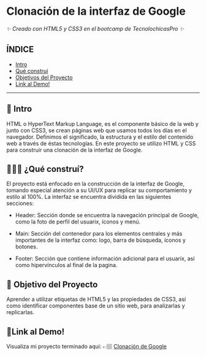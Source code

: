 # Clonación de la interfaz de Google 
###### ✨ Creado con HTML5 y CSS3 en el bootcamp de TecnolochicasPro ✨

## ÍNDICE
* [Intro](https://github.com/SkyDan231/Google-Clone-/edit/main/README.md#-intro)
* [Qué construí](https://github.com/SkyDan231/Google-Clone-/edit/main/README.md#%EF%B8%8F-qu%C3%A9-constru%C3%AD)
* [Objetivos del Proyecto](https://github.com/SkyDan231/Google-Clone-/edit/main/README.md#-objetivo-del-proyecto)
* [Link al Demo!](https://github.com/SkyDan231/Google-Clone-/edit/main/README.md#link-al-demo)

***

## 🧠 Intro 
HTML o HyperText Markup Language, es el componente básico de la web y junto con CSS3, se crean páginas web que usamos todos los días en el navegador. Definimos el significado, la estructura y el estilo del contenido web a través de éstas tecnologías.
En este proyecto se utilizo HTML y CSS para construir una clonación de la interfaz de Google. 

## 👷🏽‍♀️ ¿Qué construí? 
El proyecto está enfocado en la construcción de la interfaz de Google, tomando especial atención a su UI/UX para replicar su comportamiento y estilo al 100%. La interfaz se encuentra dividida en las siguientes secciones:

* Header: Sección donde se encuentra la navegación principal de Google, como la foto de perfil del usuarix, íconos y menú. 

* Main: Sección del contenedor para los elementos centrales y más importantes de la interfaz como: logo, barra de búsqueda, íconos y botones. 

* Footer: Sección que contiene información adicional para el usuarix, así como hipervínculos al final de la pagina. 

## 💎 Objetivo del Proyecto
Aprender a utilizar etiquetas de HTML5 y las propiedades de CSS3, así como identificar componentes base de un sitio web, para analizarlas y replicarlas.

## 🔗Link al Demo! 
Visualiza mi proyecto terminado aquí: 👉🏽 [Clonación de Google](https://skydan231.github.io/Google-Clone-/)


